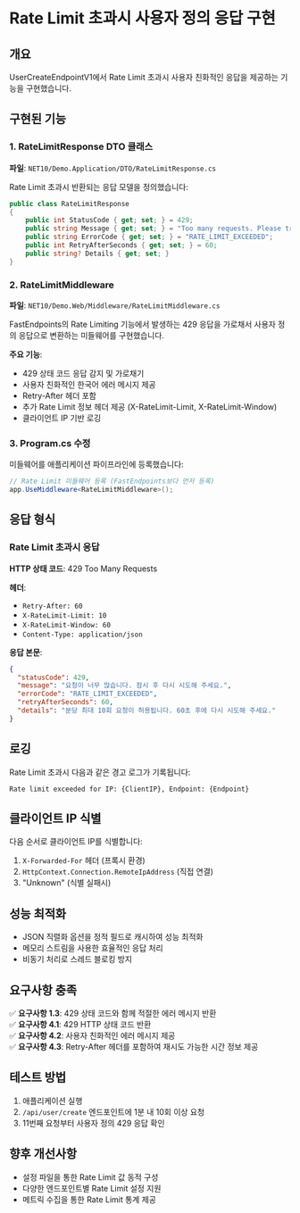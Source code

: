 # Rate Limit 초과시 사용자 정의 응답 구현

## 개요

UserCreateEndpointV1에서 Rate Limit 초과시 사용자 친화적인 응답을 제공하는 기능을 구현했습니다.

## 구현된 기능

### 1. RateLimitResponse DTO 클래스

**파일**: `NET10/Demo.Application/DTO/RateLimitResponse.cs`

Rate Limit 초과시 반환되는 응답 모델을 정의했습니다:

```csharp
public class RateLimitResponse
{
    public int StatusCode { get; set; } = 429;
    public string Message { get; set; } = "Too many requests. Please try again later.";
    public string ErrorCode { get; set; } = "RATE_LIMIT_EXCEEDED";
    public int RetryAfterSeconds { get; set; } = 60;
    public string? Details { get; set; }
}
```

### 2. RateLimitMiddleware

**파일**: `NET10/Demo.Web/Middleware/RateLimitMiddleware.cs`

FastEndpoints의 Rate Limiting 기능에서 발생하는 429 응답을 가로채서 사용자 정의 응답으로 변환하는 미들웨어를 구현했습니다.

**주요 기능**:

- 429 상태 코드 응답 감지 및 가로채기
- 사용자 친화적인 한국어 에러 메시지 제공
- Retry-After 헤더 포함
- 추가 Rate Limit 정보 헤더 제공 (X-RateLimit-Limit, X-RateLimit-Window)
- 클라이언트 IP 기반 로깅

### 3. Program.cs 수정

미들웨어를 애플리케이션 파이프라인에 등록했습니다:

```csharp
// Rate Limit 미들웨어 등록 (FastEndpoints보다 먼저 등록)
app.UseMiddleware<RateLimitMiddleware>();
```

## 응답 형식

### Rate Limit 초과시 응답

**HTTP 상태 코드**: 429 Too Many Requests

**헤더**:

- `Retry-After: 60`
- `X-RateLimit-Limit: 10`
- `X-RateLimit-Window: 60`
- `Content-Type: application/json`

**응답 본문**:

```json
{
  "statusCode": 429,
  "message": "요청이 너무 많습니다. 잠시 후 다시 시도해 주세요.",
  "errorCode": "RATE_LIMIT_EXCEEDED",
  "retryAfterSeconds": 60,
  "details": "분당 최대 10회 요청이 허용됩니다. 60초 후에 다시 시도해 주세요."
}
```

## 로깅

Rate Limit 초과시 다음과 같은 경고 로그가 기록됩니다:

```
Rate limit exceeded for IP: {ClientIP}, Endpoint: {Endpoint}
```

## 클라이언트 IP 식별

다음 순서로 클라이언트 IP를 식별합니다:

1. `X-Forwarded-For` 헤더 (프록시 환경)
2. `HttpContext.Connection.RemoteIpAddress` (직접 연결)
3. "Unknown" (식별 실패시)

## 성능 최적화

- JSON 직렬화 옵션을 정적 필드로 캐시하여 성능 최적화
- 메모리 스트림을 사용한 효율적인 응답 처리
- 비동기 처리로 스레드 블로킹 방지

## 요구사항 충족

✅ **요구사항 1.3**: 429 상태 코드와 함께 적절한 에러 메시지 반환  
✅ **요구사항 4.1**: 429 HTTP 상태 코드 반환  
✅ **요구사항 4.2**: 사용자 친화적인 에러 메시지 제공  
✅ **요구사항 4.3**: Retry-After 헤더를 포함하여 재시도 가능한 시간 정보 제공

## 테스트 방법

1. 애플리케이션 실행
2. `/api/user/create` 엔드포인트에 1분 내 10회 이상 요청
3. 11번째 요청부터 사용자 정의 429 응답 확인

## 향후 개선사항

- 설정 파일을 통한 Rate Limit 값 동적 구성
- 다양한 엔드포인트별 Rate Limit 설정 지원
- 메트릭 수집을 통한 Rate Limit 통계 제공